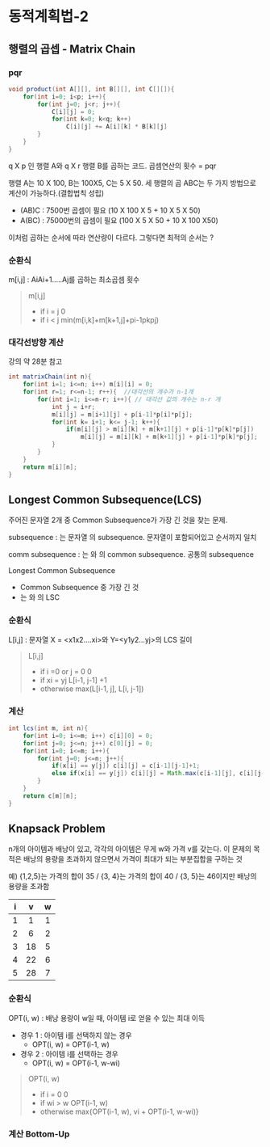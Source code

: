 # 동적계획법-2

## 행렬의 곱셉 - Matrix Chain

### pqr

```java
void product(int A[][], int B[][], int C[][]){
    for(int i=0; i<p; i++){
        for(int j=0; j<r; j++){
            C[i][j] = 0;
            for(int k=0; k<q; k++) 
                C[i][j] += A[i][k] * B[k][j]
        }
    }
}
```

q X p 인 행렬 A와 q X r 행렬 B를 곱하는 코드. 곱셈연산의 횟수 = pqr

행렬 A는 10 X 100, B는 100X5, C는 5 X 50.  세 행렬의 곱 ABC는 두 가지 방법으로 계산이 가능하다.(결합법칙 성립)

+ (AB)C : 7500번 곱셈이 필요 (10 X 100 X 5 + 10 X 5 X 50)
+ A(BC) : 75000번의 곱셈이 필요 (100 X 5 X 50 + 10 X 100 X50)

이처럼 곱하는 순서에 따라 연산량이 다르다. 그렇다면 최적의 순서는 ?



### 순환식

m[i,j] : AiAi+1.....Aj를 곱하는 최소곱셈 횟수

> m[i,j] 
>
> + if i = j     0
> + if i < j     min(m[i,k]+m[k+1,j]+pi-1pkpj)



### 대각선방향 계산

강의 약 28분 참고

```java
int matrixChain(int n){
    for(int i=1; i<=n; i++) m[i][i] = 0; 
    for(int r=1; r<=n-1; r++){  //대각선의 개수가 n-1개
        for(int i=1; i<=n-r; i++){ // 대각선 값의 개수는 n-r 개
            int j = i+r;
            m[i][j] = m[i+1][j] + p[i-1]*p[i]*p[j];
            for(int k= i+1; k<= j-1; k++){
                if(m[i][j] > m[i][k] + m[k+1][j] + p[i-1]*p[k]*p[j])
                    m[i][j] = m[i][k] + m[k+1][j] + p[i-1]*p[k]*p[j];
            }
        }
    }
    return m[i][n];
}
```





## Longest Common Subsequence(LCS)

주어진 문자열 2개 중 Common Subsequence가 가장 긴 것을 찾는 문제.

subsequence : <bcdb> 는 문자열 <abcbdab>의 subsequence. 문자열이 포함되어있고 순서까지 일치

comm subsequence : <bca>는 <abcdbab>와 <bdcaba>의 common subsequence. 공통의 subsequence

Longest Common Subsequence 

- Common Subsequence 중 가장 긴 것
- <bcba>는 <abcbdab> 와 <bdcaba>의 LSC

### 

### 순환식

L[i,j] : 문자열 X = <x1x2....xi>와 Y=<y1y2...yj>의 LCS 길이

> L[i,j] 
>
> + if i =0 or j = 0      0
> + if xi = yj             L[i-1, j-1] +1
> + otherwise         max(L[i-1, j], L[i, j-1])



### 계산

```java
int lcs(int m, int n){
    for(int i=0; i<=m; i++) c[i][0] = 0;
    for(int j=0; j<=n; j++) c[0][j] = 0;
    for(int i=0; i<=m; i++){
        for(int j=0; j<=n; j++){
            if(x[i] == y[j]) c[i][j] = c[i-1][j-1]+1;
            else if(x[i] == y[j]) c[i][j] = Math.max(c[i-1][j], c[i][j-1]);
        }
    }
    return c[m][n];
}
```



## Knapsack Problem 

n개의 아이템과 배낭이 있고, 각각의 아이템은 무게 w와 가격 v를 갖는다. 이 문제의 목적은 배낭의 용량을 초과하지 않으면서 가격이 최대가 되는 부분집합을 구하는 것

예) {1,2,5}는 가격의 합이 35 / {3, 4}는 가격의 합이 40 / {3, 5}는 46이지만 배낭의 용량을 초과함

|  i   |  v   |  w   |
| :--: | :--: | :--: |
|  1   |  1   |  1   |
|  2   |  6   |  2   |
|  3   |  18  |  5   |
|  4   |  22  |  6   |
|  5   |  28  |  7   |



### 순환식

OPT(i, w) :  배낭 용량이 w일 때, 아이템 i로 얻을 수 있는 최대 이득

+ 경우 1 : 아이템 i를 선택하지 않는 경우
  + OPT(i, w) = OPT(i-1, w)
+ 경우 2 : 아이템 i를 선택하는 경우
  + OPT(i, w) = OPT(i-1, w-wi)

> OPT(i, w)
>
> + if i = 0          0
> + if wi > w      OPT(i-1, w)
> + otherwise   max{OPT(i-1, w), vi + OPT(i-1, w-wi)}



### 계산 Bottom-Up

```java

```



